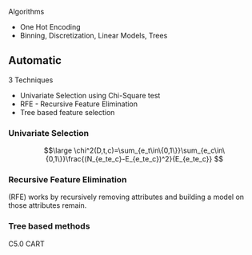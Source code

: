 ---
---

Algorithms
- One Hot Encoding
- Binning, Discretization, Linear Models, Trees

Automatic 
- 


3 Techniques
- Univariate Selection using Chi-Square test
- RFE - Recursive Feature Elimination
- Tree based feature selection

### Univariate Selection
$$\large
\chi^2(D,t,c)=\sum_{e_t\in\{0,1\}}\sum_{e_c\in\{0,1\}}\frac{(N_{e_te_c}-E_{e_te_c})^2}{E_{e_te_c}}
$$
### Recursive Feature Elimination 
(RFE) works by recursively removing attributes and building a model on those attributes remain.

### Tree based methods
C5.0
CART
